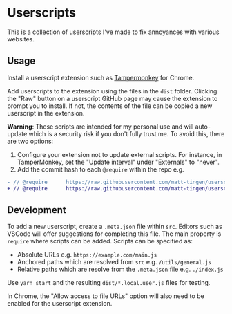 # Userscripts

This is a collection of userscripts I've made to fix annoyances with various websites.

## Usage

Install a userscript extension such as [Tampermonkey](https://chrome.google.com/webstore/detail/tampermonkey/dhdgffkkebhmkfjojejmpbldmpobfkfo) for Chrome.

Add userscripts to the extension using the files in the `dist` folder. Clicking the "Raw" button on a userscript GitHub page may cause the extension to prompt you to install. If not, the contents of the file can be copied a new userscript in the extension.

**Warning**: These scripts are intended for my personal use and will auto-update which is a security risk if you don't fully trust me. To avoid this, there are two options:

1. Configure your extension not to update external scripts. For instance, in TamperMonkey, set the "Update interval" under "Externals" to "never".
1. Add the commit hash to each `@require` within the repo e.g.

```diff
- // @require      https://raw.githubusercontent.com/matt-tingen/userscripts/master/src/netflix/index.js
+ // @require      https://raw.githubusercontent.com/matt-tingen/userscripts/63c7d92e60a940d997841fcc8f09be87760539db/src/netflix/index.js
```

## Development

To add a new userscript, create a `.meta.json` file within `src`. Editors such as VSCode will offer suggestions for completing this file. The main property is `require` where scripts can be added. Scripts can be specified as:

- Absolute URLs e.g. `https://example.com/main.js`
- Anchored paths which are resolved from `src` e.g. `/utils/general.js`
- Relative paths which are resolve from the `.meta.json` file e.g. `./index.js`

Use `yarn start` and the resulting `dist/*.local.user.js` files for testing.

In Chrome, the "Allow access to file URLs" option will also need to be enabled for the userscript extension.
